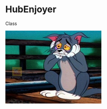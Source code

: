 # HubEnjoyer
Class

![bb5a4fcc5c13db96950c889c24ef2852.jpg](https://github.com/HubEnjoyer228/HubEnjoyer/blob/main/bb5a4fcc5c13db96950c889c24ef2852.jpg)
